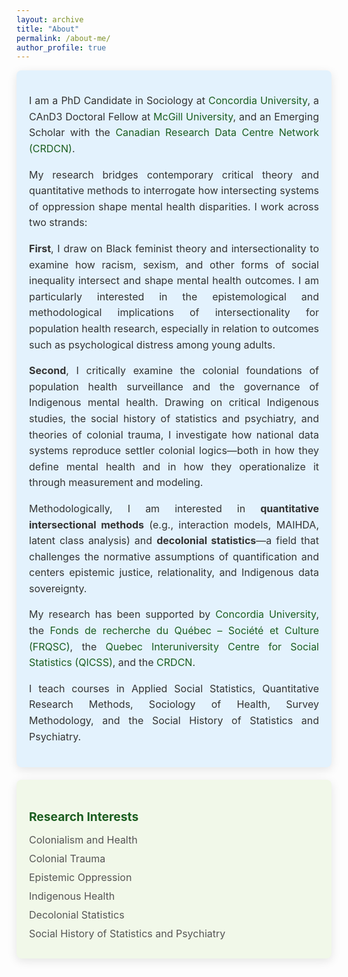 ```yaml
---
layout: archive
title: "About"
permalink: /about-me/
author_profile: true
---
```


<style>
  .icon {
    margin-right: 10px;
    color: #1B5E20;
  }

  .card {
    border-radius: 8px;
    padding: 20px;
    margin-bottom: 20px;
    color: #333333;
    box-shadow: 0px 4px 15px rgba(0, 0, 0, 0.1);
    transition: transform 0.2s, box-shadow 0.2s;
  }

  .card:hover {
    transform: translateY(-5px);
    box-shadow: 0px 6px 20px rgba(0, 0, 0, 0.2);
  }

  .card:first-of-type {
    background-color: #F3F4F6;
  }

  .card:nth-of-type(2) {
    background-color: #E3F2FD;
  }

  .card:nth-of-type(3) {
    background-color: #F1F8E9;
  }

  .card:nth-of-type(4) {
    background-color: #FFF3E0;
  }

  .card h3 {
    font-size: 1.2rem;
    font-weight: bold;
    color: #1B5E20;
    margin-bottom: 15px;
  }

  .card ul {
    list-style: none;
    padding: 0;
    margin: 0;
  }

  .card ul li {
    margin-bottom: 10px;
    font-size: 1rem;
    color: #555;
  }

  .card p {
    font-size: 1rem;
    color: #333;
    line-height: 1.6;
    text-align: justify;
  }

  .email {
    font-weight: bold;
    color: #1B5E20;
  }

  a {
    color: #1B5E20;
    text-decoration: none;
  }

  a:hover {
    text-decoration: underline;
  }
</style>

<div class="card">
  <p>
    I am a PhD Candidate in Sociology at 
    <a href="https://www.concordia.ca/artsci/sociology-anthropology.html" target="_blank">Concordia University</a>, 
    a CAnD3 Doctoral Fellow at 
    <a href="https://www.mcgill.ca/cand3/our-people/fellows-2024-25" target="_blank">McGill University</a>, 
    and an Emerging Scholar with the 
    <a href="https://crdcn.ca" target="_blank">Canadian Research Data Centre Network (CRDCN)</a>.
  </p>

  <p>
    My research bridges contemporary critical theory and quantitative methods to interrogate how intersecting systems of oppression shape mental health disparities. I work across two strands:  
  </p>

  <p>
    <strong>First</strong>, I draw on Black feminist theory and intersectionality to examine how racism, sexism, and other forms of social inequality intersect and shape mental health outcomes. I am particularly interested in the epistemological and methodological implications of intersectionality for population health research, especially in relation to outcomes such as psychological distress among young adults.
  </p>

  <p>
    <strong>Second</strong>, I critically examine the colonial foundations of population health surveillance and the governance of Indigenous mental health. Drawing on critical Indigenous studies, the social history of statistics and psychiatry, and theories of colonial trauma, I investigate how national data systems reproduce settler colonial logics—both in how they define mental health and in how they operationalize it through measurement and modeling.
  </p>

  <p>
    Methodologically, I am interested in <strong>quantitative intersectional methods</strong> (e.g., interaction models, MAIHDA, latent class analysis) and <strong>decolonial statistics</strong>—a field that challenges the normative assumptions of quantification and centers epistemic justice, relationality, and Indigenous data sovereignty.
  </p>

  <p>
    My research has been supported by 
    <a href="https://www.concordia.ca" target="_blank">Concordia University</a>, 
    the <a href="https://frq.gouv.qc.ca/" target="_blank">Fonds de recherche du Québec – Société et Culture (FRQSC)</a>, 
    the <a href="https://www.ciqss.org" target="_blank">Quebec Interuniversity Centre for Social Statistics (QICSS)</a>, 
    and the <a href="https://crdcn.ca" target="_blank">CRDCN</a>.
  </p>

  <p>
    I teach courses in Applied Social Statistics, Quantitative Research Methods, Sociology of Health, Survey Methodology, and the Social History of Statistics and Psychiatry.
  </p>
</div>

<div class="card">
  <h3>Research Interests</h3>
  <ul>
    <li>Colonialism and Health</li>
    <li>Colonial Trauma</li>
    <li>Epistemic Oppression</li>
    <li>Indigenous Health</li>
    <li>Decolonial Statistics</li>
    <li>Social History of Statistics and Psychiatry</li>
  </ul>
</div>